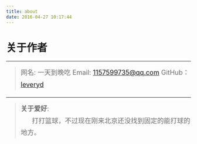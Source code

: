 ```yaml
---
title: about
date: 2016-04-27 10:17:44
---
```


<style>
p {
    color: #6D6D6D;
    font-size: 18px;
    line-height: 1.5;
    letter-spacing: 2px;
    margin-top: -10px;
}
hr {
	margin-top: 0;
	margin-bottom: 25px;
}
blockquote p {
    line-height: 1.8;
    letter-spacing: 0px;
}
</style>


# 关于作者

<hr id="line"/>


> 网名: 一天到晚吃
> Email: <a href="mailto:1157599735@qq.com">1157599735@qq.com</a>
> GitHub：[leveryd](https://github.com/lveryd)

---

> **关于爱好**: <br />&nbsp;&nbsp;&nbsp;&nbsp;&nbsp;&nbsp;打打篮球，不过现在刚来北京还没找到固定的能打球的地方。
